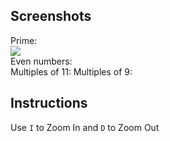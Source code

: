 ## Screenshots
Prime:
<br>
<img src="https://raw.githubusercontent.com/Datavorous/PlottingOnPolarCoordSys/main/media/prime.PNG?token=GHSAT0AAAAAABQVAFMWKYMJFA6TSJRQRMUAYQV7FMA">
<br>
Even numbers:<br>
Multiples of 11:
Multiples of 9:
## Instructions
Use ```I``` to Zoom In and ```D``` to Zoom Out

